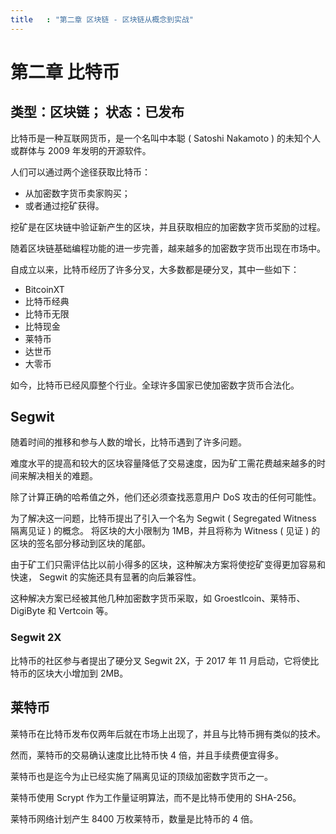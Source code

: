 ```yaml
---
title   : "第二章 区块链 - 区块链从概念到实战"
---
```


第二章 比特币
===========

## 类型：区块链； 状态：已发布

比特币是一种互联网货币，是一个名叫中本聪 ( Satoshi Nakamoto ) 的未知个人或群体与 2009 年发明的开源软件。

人们可以通过两个途径获取比特币：

- 从加密数字货币卖家购买；
- 或者通过挖矿获得。

挖矿是在区块链中验证新产生的区块，并且获取相应的加密数字货币奖励的过程。

随着区块链基础编程功能的进一步完善，越来越多的加密数字货币出现在市场中。

自成立以来，比特币经历了许多分叉，大多数都是硬分叉，其中一些如下：

- BitcoinXT
- 比特币经典
- 比特币无限
- 比特现金
- 莱特币
- 达世币
- 大零币

如今，比特币已经风靡整个行业。全球许多国家已使加密数字货币合法化。

## Segwit

随着时间的推移和参与人数的增长，比特币遇到了许多问题。

难度水平的提高和较大的区块容量降低了交易速度，因为矿工需花费越来越多的时间来解决相关的难题。

除了计算正确的哈希值之外，他们还必须查找恶意用户 DoS 攻击的任何可能性。

为了解决这一问题，比特币提出了引入一个名为 Segwit ( Segregated Witness 隔离见证 ) 的概念。
将区块的大小限制为 1MB，并且将称为 Witness ( 见证 ) 的区块的签名部分移动到区块的尾部。

由于矿工们只需评估比以前小得多的区块，这种解决方案将使挖矿变得更加容易和快速，
Segwit 的实施还具有显著的向后兼容性。

这种解决方案已经被其他几种加密数字货币采取，如 Groestlcoin、莱特币、DigiByte 和 Vertcoin 等。

### Segwit 2X

比特币的社区参与者提出了硬分叉 Segwit 2X，于 2017 年 11 月启动，它将使比特币的区块大小增加到 2MB。

## 莱特币

莱特币在比特币发布仅两年后就在市场上出现了，并且与比特币拥有类似的技术。

然而，莱特币的交易确认速度比比特币快 4 倍，并且手续费便宜得多。

莱特币也是迄今为止已经实施了隔离见证的顶级加密数字货币之一。

莱特币使用 Scrypt 作为工作量证明算法，而不是比特币使用的 SHA-256。

莱特币网络计划产生 8400 万枚莱特币，数量是比特币的 4 倍。
